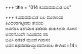+++
title = "014 ಕವಿದುದದುಭುತ ಬಲ"

+++
ಕವಿದುದದುಭುತ ಬಲ ಮುರಾರಿಯ  
ತಿವಿದರಡಗಟ್ಟಿದರು ತೇಜಿಯ  
ಜವಗೆಡಿಸಿ ತಲೆಯಾರ ತಡೆದರು ತುಡುಕಿದರು ನೊಗನ  
ಅವರನೊಂದೇ ನಿಮಿಷದಲಿ ಪರಿ  
ಭವಿಸಿ ನಡೆತರೆ ಮುಂದೆ ಗುರುಸಂ  
ಭವನ ರಥವಡಹಾಯ್ದುದವನೀಪಾಲ ಕೇಳೆಂದ     ॥14॥